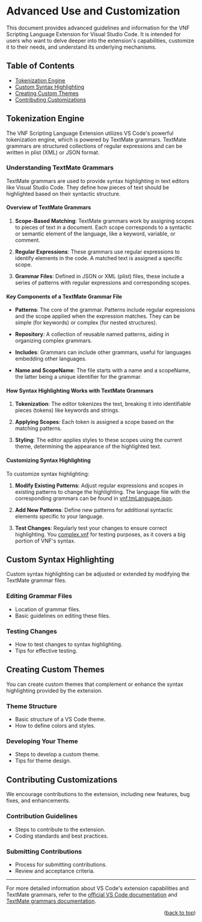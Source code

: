 # Advanced Use and Customization

This document provides advanced guidelines and information for the VNF Scripting Language Extension for Visual Studio Code. It is intended for users who want to delve deeper into the extension's capabilities, customize it to their needs, and understand its underlying mechanisms.

## Table of Contents
- [Tokenization Engine](#tokenization-engine)
- [Custom Syntax Highlighting](#custom-syntax-highlighting)
- [Creating Custom Themes](#creating-custom-themes)
- [Contributing Customizations](#contributing-customizations)

## Tokenization Engine

The VNF Scripting Language Extension utilizes VS Code's powerful tokenization engine, which is powered by TextMate grammars. TextMate grammars are structured collections of regular expressions and can be written in plist (XML) or JSON format.

### Understanding TextMate Grammars

TextMate grammars are used to provide syntax highlighting in text editors like Visual Studio Code. They define how pieces of text should be highlighted based on their syntactic structure.

#### Overview of TextMate Grammars

1. **Scope-Based Matching**: TextMate grammars work by assigning scopes to pieces of text in a document. Each scope corresponds to a syntactic or semantic element of the language, like a keyword, variable, or comment.

2. **Regular Expressions**: These grammars use regular expressions to identify elements in the code. A matched text is assigned a specific scope.

3. **Grammar Files**: Defined in JSON or XML (plist) files, these include a series of patterns with regular expressions and corresponding scopes.

#### Key Components of a TextMate Grammar File

- **Patterns**: The core of the grammar. Patterns include regular expressions and the scope applied when the expression matches. They can be simple (for keywords) or complex (for nested structures).

- **Repository**: A collection of reusable named patterns, aiding in organizing complex grammars.

- **Includes**: Grammars can include other grammars, useful for languages embedding other languages.

- **Name and ScopeName**: The file starts with a name and a scopeName, the latter being a unique identifier for the grammar.

#### How Syntax Highlighting Works with TextMate Grammars

1. **Tokenization**: The editor tokenizes the text, breaking it into identifiable pieces (tokens) like keywords and strings.

2. **Applying Scopes**: Each token is assigned a scope based on the matching patterns.

3. **Styling**: The editor applies styles to these scopes using the current theme, determining the appearance of the highlighted text.

#### Customizing Syntax Highlighting

To customize syntax highlighting:

1. **Modify Existing Patterns**: Adjust regular expressions and scopes in existing patterns to change the highlighting. The language file with the corresponding grammars can be found in [vnf.tmLanguage.json](syntaxes/vnf.tmLanguage.json).

2. **Add New Patterns**: Define new patterns for additional syntactic elements specific to your language.

3. **Test Changes**: Regularly test your changes to ensure correct highlighting. You [complex.vnf](examples/complex.vnf) for testing purposes, as it covers a big portion of VNF's syntax.


## Custom Syntax Highlighting

Custom syntax highlighting can be adjusted or extended by modifying the TextMate grammar files.

### Editing Grammar Files
- Location of grammar files.
- Basic guidelines on editing these files.

### Testing Changes
- How to test changes to syntax highlighting.
- Tips for effective testing.

## Creating Custom Themes

You can create custom themes that complement or enhance the syntax highlighting provided by the extension.

### Theme Structure
- Basic structure of a VS Code theme.
- How to define colors and styles.

### Developing Your Theme
- Steps to develop a custom theme.
- Tips for theme design.

## Contributing Customizations

We encourage contributions to the extension, including new features, bug fixes, and enhancements.

### Contribution Guidelines
- Steps to contribute to the extension.
- Coding standards and best practices.

### Submitting Contributions
- Process for submitting contributions.
- Review and acceptance criteria.

---

For more detailed information about VS Code's extension capabilities and TextMate grammars, refer to the [official VS Code documentation](https://code.visualstudio.com/api/language-extensions/syntax-highlight-guide) and [TextMate grammars documentation](https://macromates.com/manual/en/language_grammars).

<p align="right">(<a href="#advanced-use-and-customization">back to top</a>)</p>
